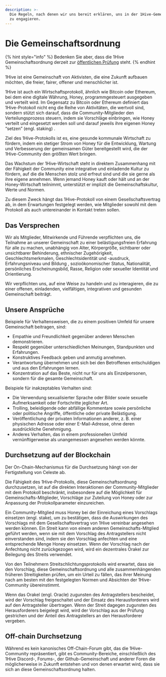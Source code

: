 ```yaml
---
description: >-
  Die Regeln, nach denen wir uns bereit erklären, uns in der 1Hive-Gemeinschaft
  zu engagieren.
---
```


# Die Gemeinschaftsordnung

{% hint style="info" %}
Bedenken Sie aber, dass die 1Hive Gemeinschaftsordnung derzeit zur [öffentlichen Prüfung](https://forum.1hive.org/t/drafting-the-1hive-community-covenant-for-celeste/1548) steht.
{% endhint %}

1Hive ist eine Gemeinschaft von Aktivisten, die eine Zukunft aufbauen möchten, die freier, fairer, offener und menschlicher ist.

1Hive ist auch ein Wirtschaftsprotokoll, ähnlich wie Bitcoin oder Ethereum, bei dem eine digitale Währung, Honey, programmgesteuert ausgegeben und verteilt wird. Im Gegensatz zu Bitcoin oder Ethereum definiert das 1Hive-Protokoll nicht eng die Reihe von Aktivitäten, die wertvoll sind, sondern stützt sich  darauf, dass die Community-Mitglieder den Verteilungsprozess steuern, indem sie Vorschläge einbringen, wie Honey verteilt und eingesetzt werden soll und darauf jeweils ihre eigenen Honey “setzen” \(engl. staking\) .

Ziel des 1Hive-Protokolls ist es, eine gesunde kommunale Wirtschaft zu fördern, indem ein stetiger Strom von Honey für die Entwicklung, Wartung und Verbesserung der gemeinsamen Güter bereitgestellt wird, die der 1Hive-Community den größten Wert bringen.

Das Wachstum der 1Hive-Wirtschaft steht in direktem Zusammenhang mit der Fähigkeit der Community eine integrative und einladende Kultur zu fördern, auf die die Menschen stolz und erfreut sind und die sie gerne als ihre eigene annehmen. Wenn jemand Honey kauft oder hält und an der Honey-Wirtschaft teilnimmt, unterstützt er implizit die Gemeinschaftskultur, Werte und Normen.

Zu diesem Zweck hängt das 1Hive-Protokoll von einem Gesellschaftsvertrag ab, in dem Erwartungen festgelegt werden, wie Mitglieder sowohl mit dem Protokoll als auch untereinander in Kontakt treten sollen.

## Das Versprechen

Wir als Mitglieder, Mitwirkende und Führende verpflichten uns, die Teilnahme an unserer Gemeinschaft zu einer belästigungsfreien Erfahrung für alle zu machen, unabhängig von Alter, Körpergröße, sichtbarer oder unsichtbarer Behinderung, ethnischer Zugehörigkeit, Geschlechtsmerkmalen, Geschlechtsidentität und -ausdruck, Erfahrungsniveau und Bildung , sozioökonomischer Status, Nationalität, persönliches Erscheinungsbild, Rasse, Religion oder sexueller Identität und Orientierung.  


Wir verpflichten uns, auf eine Weise zu handeln und zu interagieren, die zu einer offenen, einladenden, vielfältigen, integrativen und gesunden Gemeinschaft beiträgt.

## Unsere Ansprüche

Beispiele für Verhaltensweisen, die zu einem positiven Umfeld für unsere Gemeinschaft beitragen, sind:

* Empathie und Freundlichkeit gegenüber anderen Menschen demonstrieren.
* Respekt gegenüber unterschiedlichen Meinungen, Standpunkten und Erfahrungen.
* Konstruktives Feedback geben und anmutig annehmen.
* Verantwortung übernehmen und sich bei den Betroffenen entschuldigen und aus den Erfahrungen lernen.
* Konzentration auf das Beste, nicht nur für uns als Einzelpersonen, sondern für die gesamte Gemeinschaft.

Beispiele für inakzeptables Verhalten sind:

* Die Verwendung sexualisierter Sprache oder Bilder sowie sexuelle Aufmerksamkeit oder Fortschritte jeglicher Art.
* Trolling, beleidigende oder abfällige Kommentare sowie persönliche oder politische Angriffe, öffentliche oder private Belästigung.
* Veröffentlichung der privaten Informationen anderer, z. B. einer physischen Adresse oder einer E-Mail-Adresse, ohne deren ausdrückliche Genehmigung.
* Anderes Verhalten, das in einem professionellen Umfeld vernünftigerweise als unangemessen angesehen werden könnte.

## Durchsetzung auf der Blockchain

Der On-Chain-Mechanismus für die Durchsetzung hängt von der Fertigstellung von Celeste ab.

Die Fähigkeit des 1Hive-Protokolls, diese Gemeinschaftsordnung durchzusetzen, ist auf die direkten Interaktionen der Community-Mitglieder mit dem Protokoll beschränkt, insbesondere auf die Möglichkeit für Gemeinschafts-Mitglieder, Vorschläge zur Zuteilung von Honey oder zur Anpassung der Protokollparameter einzureichen.

Ein Community-Mitglied muss Honey bei der Einreichung eines Vorschlags einsetzen \(engl. stake\), um zu bestätigen, dass die Auswirkungen des Vorschlags mit dem Gesellschaftsvertrag von 1Hive vereinbar angesehen werden können. Ein Streit kann von einem anderen Gemeinschafts-Mitglied geführt werden, wenn sie mit dem Vorschlag des Antragstellers nicht einverstanden sind, indem sie den Vorschlag anfechten und eine entsprechende Menge Honey einsetzen. Wenn der Vorschlag nach der Anfechtung nicht zurückgezogen wird, wird ein dezentrales Orakel zur Beilegung des Streits verwendet.

Von den Teilnehmern  Streitschlichtungsprotokolls wird erwartet, dass sie den Vorschlag, diese Gemeinschaftsordnung und alle zusammenhängenden früheren Streitigkeiten prüfen, um ein Urteil zu fällen, das ihrer Meinung nach am besten mit den festgelegten Normen und Absichten der 1Hive-Community übereinstimmt.

Wenn das Orakel \(engl. Oracle\) zugunsten des Antragstellers bescheidet, wird der Vorschlag freigeschaltet und der Einsatz des Herausforderers wird auf den Antragsteller übertragen. Wenn der Streit dagegen zugunsten des Herausforderers beigelegt wird, wird der Vorschlag aus der Prüfung gestrichen und der Anteil des Antragstellers an den Herausforderer vergeben.

## Off-chain Durchsetzung

Während es kein kanonisches Off-Chain-Forum gibt, das die 1Hive-Community repräsentiert, gibt es Community-Bereiche, einschließlich des 1Hive Discord-, Forums-, der Github-Gemeinschaft und anderer Foren die möglicherweise in Zukunft entstehen und von denen erwartet wird, dass sie sich an diese Gemeinschaftsordnung halten.

